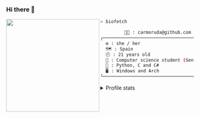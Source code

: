 ### Hi there 👋

<img align='left' style="border-radius=25px" src="https://avatars.githubusercontent.com/u/65446318?v=4" height="250">

```sh
> biofetch

         👩‍💻 : carmoruda@github.com
┌──────────────────────────────────────────┐
  ⚙️ : she / her
  🗺️ : Spain 
  🕗 : 21 years old
  🔭 : Computer science student (Senior year)
  🌱 : Python, C and C#
  🖥️ : Windows and Arch
└──────────────────────────────────────────┘
```

<details markdown='1'><summary>Profile stats</summary><br><img src="https://github-readme-stats.vercel.app/api?username=carmoruda&show_icons=true&theme=tokyonight"> <br> <img src="https://streak-stats.demolab.com?user=carmoruda&theme=tokyonight" alt="GitHub Streak" /> <br> <img src="https://github-profile-trophy.vercel.app/?username=carmoruda&theme=tokyonight&column=3" alt="GitHub Streak" /></details>

